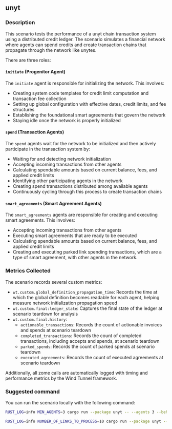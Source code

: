 ## unyt

### Description

This scenario tests the performance of a unyt chain transaction system using a distributed credit ledger. The scenario simulates a financial network where agents can spend credits and create transaction chains that propagate through the network like unytes.

There are three roles:

#### `initiate` (Progenitor Agent)

The `initiate` agent is responsible for initializing the network. This involves:

- Creating system code templates for credit limit computation and transaction fee collection
- Setting up global configuration with effective dates, credit limits, and fee structures
- Establishing the foundational smart agreements that govern the network
- Staying idle once the network is properly initialized

#### `spend` (Transaction Agents)

The `spend` agents wait for the network to be initialized and then actively participate in the transaction system by:

- Waiting for and detecting network initialization
- Accepting incoming transactions from other agents
- Calculating spendable amounts based on current balance, fees, and applied credit limits
- Identifying other participating agents in the network
- Creating spend transactions distributed among available agents
- Continuously cycling through this process to create transaction chains

#### `smart_agreements` (Smart Agreement Agents)

The `smart_agreements` agents are responsible for creating and executing smart agreements. This involves:

- Accepting incoming transactions from other agents
- Executing smart agreements that are ready to be executed
- Calculating spendable amounts based on current balance, fees, and applied credit limits
- Creating and executing parked link spending transactions, which are a type of smart agreement, with other agents in the network.

### Metrics Collected

The scenario records several custom metrics:

- `wt.custom.global_definition_propagation_time`: Records the time at which the global definition becomes readable for each agent, helping measure network initialization propagation speed
- `wt.custom.final:ledger_state`: Captures the final state of the ledger at scenario teardown for analysis
- `wt.custom.final.history`:
  - `actionable_transactions`: Records the count of actionable invoices and spends at scenario teardown
  - `completed_transactions`: Records the count of completed transactions, including accepts and spends, at scenario teardown
  - `parked_spends`: Records the count of parked spends at scenario teardown
  - `executed_agreements`: Records the count of executed agreements at scenario teardown

Additionally, all zome calls are automatically logged with timing and performance metrics by the Wind Tunnel framework.

### Suggested command

You can run the scenario locally with the following command:

```bash
RUST_LOG=info MIN_AGENTS=3 cargo run --package unyt -- --agents 3 --behaviour initiate:1 --behaviour spend:2 --duration 300
```

```bash
RUST_LOG=info NUMBER_OF_LINKS_TO_PROCESS=10 cargo run --package unyt -- --agents 5 --behaviour initiate:1 --behaviour spend:2 --behaviour smart_agreements:2 --duration 300
```
